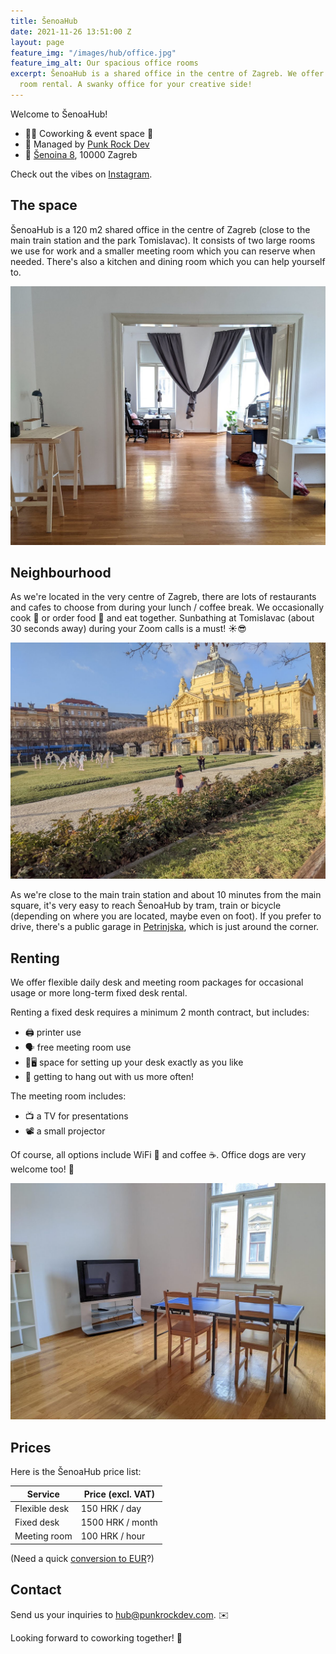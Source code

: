 ```yaml
---
title: ŠenoaHub
date: 2021-11-26 13:51:00 Z
layout: page
feature_img: "/images/hub/office.jpg"
feature_img_alt: Our spacious office rooms
excerpt: ŠenoaHub is a shared office in the centre of Zagreb. We offer desk and meeting
  room rental. A swanky office for your creative side!
---
```


Welcome to ŠenoaHub!

- 🧑‍💻 Coworking & event space 🌱
- 👾 Managed by [Punk Rock Dev](/)
- 📍 [Šenoina 8](https://goo.gl/maps/3qeDLWra2bQsEq5F8), 10000 Zagreb

Check out the vibes on [Instagram](https://www.instagram.com/senoahub/).

## The space

ŠenoaHub is a 120 m2 shared office in the centre of Zagreb (close to the main train station and the park Tomislavac). It consists of two large rooms we use for work and a smaller meeting room which you can reserve when needed. There's also a kitchen and dining room which you can help yourself to.

![Our spacious office rooms](/images/hub/office.jpg)

## Neighbourhood

As we're located in the very centre of Zagreb, there are lots of restaurants and cafes to choose from during your lunch / coffee break. We occasionally cook 🥘 or order food 🍣 and eat together. Sunbathing at Tomislavac (about 30 seconds away) during your Zoom calls is a must! ☀️😎

![Tomislavac is just a few steps away](/images/hub/tomislavac.jpg)

As we're close to the main train station and about 10 minutes from the main square, it's very easy to reach ŠenoaHub by tram, train or bicycle (depending on where you are located, maybe even on foot). If you prefer to drive, there's a public garage in [Petrinjska](https://goo.gl/maps/mchr8yQQZPWLyBDb9), which is just around the corner.

## Renting

We offer flexible daily desk and meeting room packages for occasional usage or more long-term fixed desk rental.

Renting a fixed desk requires a minimum 2 month contract, but includes:

- 🖨 printer use
- 🗣 free meeting room use
- 🌱🖥 space for setting up your desk exactly as you like
- 🥳 getting to hang out with us more often!

The meeting room includes:

- 📺 a TV for presentations
- 📽 a small projector

Of course, all options include WiFi 📡 and coffee ☕️. Office dogs are very welcome too! 🐶

![The meeting room](/images/hub/meeting.jpg)

## Prices

Here is the ŠenoaHub price list:

| Service       | Price (excl. VAT) |
| ------------- | ----------------- |
| Flexible desk | 150 HRK / day     |
| Fixed desk    | 1500 HRK / month  |
| Meeting room  | 100 HRK / hour    |

(Need a quick [conversion to EUR](https://www.google.com/search?q=150+hrk+to+eur)?)

## Contact

Send us your inquiries to <hub@punkrockdev.com>. ✉️

Looking forward to coworking together! 🙌

